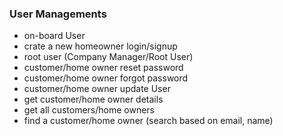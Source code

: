 ### User Managements

- on-board User 
- crate a new homeowner login/signup
- root user (Company Manager/Root User)
- customer/home owner reset password
- customer/home owner forgot password
- customer/home owner update User
- get customer/home owner details
- get all customers/home owners
- find a customer/home owner (search based on email, name)